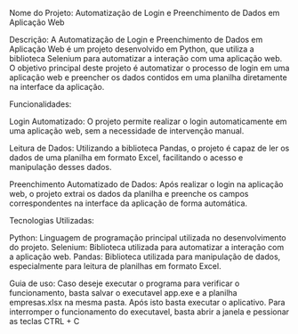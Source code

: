 
Nome do Projeto: Automatização de Login e Preenchimento de Dados em Aplicação Web

Descrição:
A Automatização de Login e Preenchimento de Dados em Aplicação Web é um projeto desenvolvido em Python, que utiliza a biblioteca Selenium para automatizar a interação com uma aplicação web. O objetivo principal deste projeto é automatizar o processo de login em uma aplicação web e preencher os dados contidos em uma planilha diretamente na interface da aplicação.

Funcionalidades:

Login Automatizado: O projeto permite realizar o login automaticamente em uma aplicação web, sem a necessidade de intervenção manual.

Leitura de Dados: Utilizando a biblioteca Pandas, o projeto é capaz de ler os dados de uma planilha em formato Excel, facilitando o acesso e manipulação desses dados.

Preenchimento Automatizado de Dados: Após realizar o login na aplicação web, o projeto extrai os dados da planilha e preenche os campos correspondentes na interface da aplicação de forma automática.

Tecnologias Utilizadas:

Python: Linguagem de programação principal utilizada no desenvolvimento do projeto.
Selenium: Biblioteca utilizada para automatizar a interação com a aplicação web.
Pandas: Biblioteca utilizada para manipulação de dados, especialmente para leitura de planilhas em formato Excel.

Guia de uso:
Caso deseje executar o programa para verificar o funcionamento, basta salvar o executavel app.exe e a planilha empresas.xlsx na mesma pasta. Após isto basta executar o aplicativo. 
Para interromper o funcionamento do executavel, basta abrir a janela e pessionar as teclas CTRL + C
